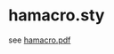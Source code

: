 # hamacro.sty

see [hamacro.pdf](https://github.com/hamano/hamacro/blob/master/hamacro.pdf?raw=true)
